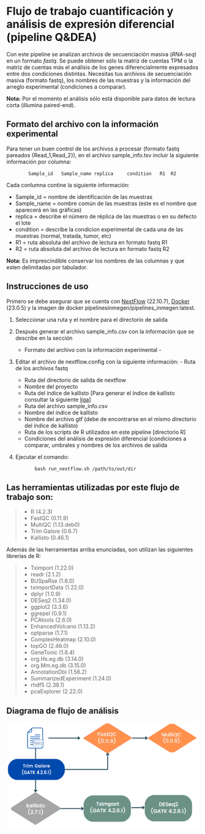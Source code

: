 # Flujo de trabajo cuantificación y análisis de expresión diferencial (pipeline Q&DEA)

Con este pipeline se analizan archivos de secuenciación masiva (*RNA-seq*) en un formato *fastq*. Se puede obtener sólo la matriz de cuentas TPM o la matriz de cuentas más el análisis de los genes diferencialmente expresados entre dos condiciones distintas.
Necesitas tus archivos de secuenciación masiva (formato fastq), los nombres de las muestras y la información del arreglo experimental (condiciones a comparar).

**Nota:** Por el momento el análisis sólo está disponible para datos de lectura corta (illumina paired-end).


## Formato del archivo con la información experimental 

Para tener un buen control de los archivos a procesar (formato fastq pareados {Read_1,Read_2}), en el archivo sample_info.tsv incluir la siguiente información por columna: 

			Sample_id	Sample_name	replica		condition	R1	R2

Cada conlumna contine la siguiente información:

 - Sample_id   = nombre de identificación de las muestras
 - Sample_name = nombre común de las muestras (este es el nombre que aparecerá en las gráficas)
 - replica     = describe el número de réplica de las muestras o en su defecto el lote
 - condition    = describe la condicion experimental de cada una de las muestras (normal, tratada, tumor, etc)
 - R1          = ruta absoluta del archivo de lectura en formato fastq R1
 - R2          = ruta absoluta del archivo de lectura en formato fastq R2

**Nota:** Es imprescindible conservar los nombres de las columnas y que esten delimitadas por tabulador.


## Instrucciones de uso 

Primero se debe asegurar que se cuenta con [NextFlow](https://www.nextflow.io/docs/latest/index.html) (22.10.7), [Docker](https://docs.docker.com/) (23.0.5) y la imagen de docker pipelinesinmegen/pipelines_inmegen:latest.

 1. Seleccionar una ruta y el nombre para el directorio de salida
 2. Después generar el archivo sample_info.csv con la información que se describe en la sección

    - Formato del archivo con la información experimental -

 3. Editar el archivo de nextflow.config con la siguiente información:
        - Ruta de los archivos fastq
	- Ruta del directorio de salida de nextflow
	- Nombre del proyecto 
	- Ruta del índice de kallisto [Para generar el índice de kallisto consultar la siguiente [liga](https://pachterlab.github.io/kallisto/manual)]
	- Ruta del archivo sample_info.csv
	- Nombre del índice de kallisto
	- Nombre del archivo gtf (debe de encontrarse en el mismo directorio del índice de kallisto)
	- Ruta de los scripts de R utilizados en este pipeline [directorio R]
	- Condiciones del análisis de expresión diferencial (condiciones a comparar, umbrales y nombres de los archivos de salida

  4. Ejecutar el comando: 

                bash run_nextflow.sh /path/to/out/dir




## Las herramientas utilizadas por este flujo de trabajo son:

> 
> - R (4.2.3) 
> - FastQC (0.11.9) 
> - MultiQC (1.13.deb0)
> - Trim Galore (0.6.7) 
> - Kallisto (0.46.1)
> 

Además de las herramientas arriba enunciadas, son utilizan las siguientes librerías de R:

> 
> - Tximport (1.22.0)
> - readr (2.1.2)
> - BUSpaRse (1.8.0)
> - tximportData (1.22.0)
> - dplyr (1.0.9)
> - DESeq2 (1.34.0)
> - ggplot2 (3.3.6)
> - ggrepel (0.9.1)
> - PCAtools (2.6.0)
> - EnhancedVolcano (1.13.2)
> - optparse (1.7.1)
> - ComplexHeatmap (2.10.0)
> - topGO (2.46.0)
> - GeneTonic (1.6.4)
> - org.Hs.eg.db (3.14.0)
> - org.Mm.eg.db (3.15.0)
> - AnnotationDbi (1.56.2)
> - SummarizedExperiment (1.24.0)
> - rhdf5 (2.38.1)
> - pcaExplorer (2.22.0)
>

## Diagrama de flujo de análisis

![Flujo QDEA](../flowcharts/flujo_QDEA.PNG)
